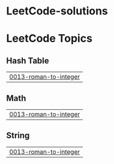 # LeetCode-solutions
<!---LeetCode Topics Start-->
# LeetCode Topics
## Hash Table
|  |
| ------- |
| [0013-roman-to-integer](https://github.com/Manas-mishra99/LeetCode-solutions/tree/master/0013-roman-to-integer) |
## Math
|  |
| ------- |
| [0013-roman-to-integer](https://github.com/Manas-mishra99/LeetCode-solutions/tree/master/0013-roman-to-integer) |
## String
|  |
| ------- |
| [0013-roman-to-integer](https://github.com/Manas-mishra99/LeetCode-solutions/tree/master/0013-roman-to-integer) |
<!---LeetCode Topics End-->